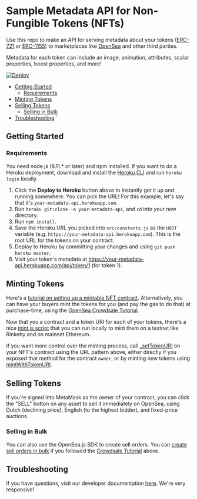 # Sample Metadata API for Non-Fungible Tokens (NFTs) <!-- omit in toc -->

Use this repo to make an API for serving metadata about your tokens ([ERC-721](https://github.com/ethereum/EIPs/blob/master/EIPS/eip-721.md) or [ERC-1155](https://github.com/ethereum/EIPs/blob/master/EIPS/eip-1155.md)) to marketplaces like [OpenSea](https://opensea.io) and other third parties.

Metadata for each token can include an image, animation, attributes, scalar properties, boost properties, and more!

[![Deploy](https://www.herokucdn.com/deploy/button.svg)](https://heroku.com/deploy)

- [Getting Started](#getting-started)
  - [Requirements](#requirements)
- [Minting Tokens](#minting-tokens)
- [Selling Tokens](#selling-tokens)
  - [Selling in Bulk](#selling-in-bulk)
- [Troubleshooting](#troubleshooting)
`
## Getting Started

### Requirements
You need node.js (8.11.* or later) and npm installed. If you want to do a Heroku deployment, download and install the [Heroku CLI](https://devcenter.heroku.com/articles/heroku-cli) and run `heroku login` locally.

1. Click the **Deploy to Heroku** button above to instantly get it up and running somewhere. You can pick the URL! For this example, let's say that it's `your-metadata-api.herokuapp.com`.
2. Run `heroku git:clone -a your-metadata-api`, and `cd` into your new directory.
3. Run `npm install`.
4. Save the Heroku URL you picked into `src/constants.js` as the `HOST` variable (e.g. `https://your-metadata-api.herokuapp.com`). This is the root URL for the tokens on your contract.
5. Deploy to Heroku by committing your changes and using `git push heroku master`.
6. Visit your token's metadata at https://your-metadata-api.herokuapp.com/api/token/1 (for token 1).

## Minting Tokens

Here's a [tutorial on setting up a mintable NFT contract](https://docs.opensea.io/docs). Alternatively, you can have your buyers mint the tokens for you (and pay the gas to do that) at purchase-time, using the [OpenSea Crowdsale Tutorial](https://docs.opensea.io/docs/opensea-initial-item-sale-tutorial).

Now that you a contract and a token URI for each of your tokens, there's a nice [mint.js script](https://github.com/ProjectOpenSea/opensea-creatures/blob/master/scripts/mint.js) that you can run locally to mint them on a testnet like Rinkeby and on mainnet Ethereum.

If you want more control over the minting process, call [_setTokenURI](https://github.com/OpenZeppelin/openzeppelin-solidity/blob/1fd993bc01890bf6bd974aaf3d709bdf0a79b9bf/contracts/token/ERC721/ERC721Metadata.sol#L68) on your NFT's contract using the URL pattern above, either directly if you exposed that method for the contract `owner`, or by minting new tokens using [mintWithTokenURI](https://github.com/OpenZeppelin/openzeppelin-solidity/blob/master/contracts/token/ERC721/ERC721MetadataMintable.sol#L19).

## Selling Tokens

If you're signed into MetaMask as the owner of your contract, you can click the "SELL" button on any asset to sell it immediately on OpenSea, using Dutch (declining price), English (to the highest bidder), and fixed-price auctions.

### Selling in Bulk

You can also use the OpenSea.js SDK to create sell orders. You can [create sell orders in bulk](https://github.com/ProjectOpenSea/opensea-js#running-crowdsales) if you followed the [Crowdsale Tutorial](https://docs.opensea.io/docs/opensea-initial-item-sale-tutorial) above.

## Troubleshooting

If you have questions, visit our developer documentation [here](https://docs.opensea.io/). We're very responsive!
